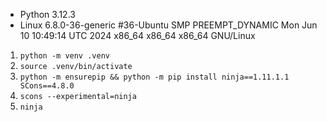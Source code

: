 - Python 3.12.3
- Linux 6.8.0-36-generic #36-Ubuntu SMP PREEMPT_DYNAMIC Mon Jun 10 10:49:14 UTC 2024 x86_64 x86_64 x86_64 GNU/Linux

1. `python -m venv .venv`
2. `source .venv/bin/activate`
3. `python -m ensurepip && python -m pip install ninja==1.11.1.1 SCons==4.8.0` 
4. `scons --experimental=ninja`
5. `ninja`
